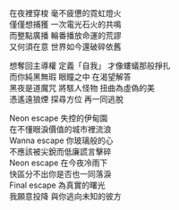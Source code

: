 在夜裡穿梭 毫不疲憊的霓虹燈火  
僅僅想捕獲 一次電光石火的共鳴  
而整點廣播 輪番播放命運的荒謬  
又何須在意 世界如今還破碎依舊  

想奪回主導權 定義「自我」 才像螻蟻那般掙扎  
而你純黑無瑕 眼瞳之中 在渴望解答  
黑夜是道魔咒 將駭人怪物 扭曲為虛偽的美  
憑遙遠狼煙 探尋方位 再一同逃脫  

Neon escape 失控的伊甸園   
在不懂眼淚價值的城市裡流浪  
Wanna escape 你玻璃般的心  
不應該被尖銳而低廉謊言擊碎  
Neon escape 在今夜冷雨下  
快區分不出你是否也一同落淚  
Final escape 為真實的曙光  
我願意投降 與你逃向未知的彼方  